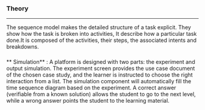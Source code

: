 ### Theory

***

The sequence model makes the detailed structure of a task explicit. They show how the task is broken into activities,
It describe how a particular task done.It is composed of the activities, their steps, the associated intents
and breakdowns. 
###
** Simulation** :  A platform is designed with two parts: the experiment and output simulation. The experiment screen provides the use case document of the chosen case study, and the learner is instructed to choose the right interaction from a list. The simulation component will automatically fill the time sequence diagram based on the experiment.  A correct answer (verifiable from a known solution) allows the student to go to the next level, while a wrong answer points the student to the learning material. 